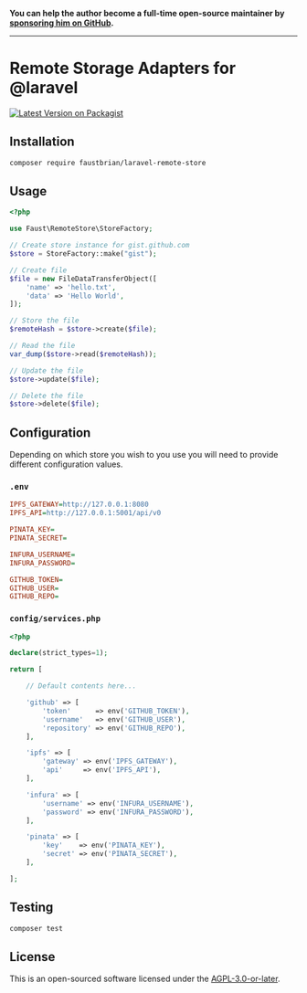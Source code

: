 **You can help the author become a full-time open-source maintainer by [sponsoring him on GitHub](https://github.com/sponsors/faustbrian).**

---

# Remote Storage Adapters for @laravel

[![Latest Version on Packagist](https://img.shields.io/packagist/v/faustbrian/laravel-remote-store.svg?style=flat-square)](https://packagist.org/packages/faustbrian/laravel-remote-store)

## Installation

```bash
composer require faustbrian/laravel-remote-store
```

## Usage

```php
<?php

use Faust\RemoteStore\StoreFactory;

// Create store instance for gist.github.com
$store = StoreFactory::make("gist");

// Create file
$file = new FileDataTransferObject([
    'name' => 'hello.txt',
    'data' => 'Hello World',
]);

// Store the file
$remoteHash = $store->create($file);

// Read the file
var_dump($store->read($remoteHash));

// Update the file
$store->update($file);

// Delete the file
$store->delete($file);
```

## Configuration

Depending on which store you wish to you use you will need to provide different configuration values.

### `.env`

```ini
IPFS_GATEWAY=http://127.0.0.1:8080
IPFS_API=http://127.0.0.1:5001/api/v0

PINATA_KEY=
PINATA_SECRET=

INFURA_USERNAME=
INFURA_PASSWORD=

GITHUB_TOKEN=
GITHUB_USER=
GITHUB_REPO=
```

### `config/services.php`

```php
<?php

declare(strict_types=1);

return [

    // Default contents here...

    'github' => [
        'token'      => env('GITHUB_TOKEN'),
        'username'   => env('GITHUB_USER'),
        'repository' => env('GITHUB_REPO'),
    ],

    'ipfs' => [
        'gateway' => env('IPFS_GATEWAY'),
        'api'     => env('IPFS_API'),
    ],

    'infura' => [
        'username' => env('INFURA_USERNAME'),
        'password' => env('INFURA_PASSWORD'),
    ],

    'pinata' => [
        'key'    => env('PINATA_KEY'),
        'secret' => env('PINATA_SECRET'),
    ],

];
```

## Testing

```bash
composer test
```

## License

This is an open-sourced software licensed under the [AGPL-3.0-or-later](LICENSE).
